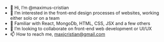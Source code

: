 - 👋 Hi, I’m @maximus-cristian
- 👀 I’m interested in the front-end design processes of websites, working either solo or on a team
- 🌱 Familiar with React, MongoDb, HTML, CSS, JSX and a few others
- 💞️ I’m looking to collaborate on front-end web development or UI/UX
- 📫 How to reach me, maxjcristian@gmail.com

<!---
maximus-cristian/maximus-cristian is a ✨ special ✨ repository because its `README.md` (this file) appears on your GitHub profile.
You can click the Preview link to take a look at your changes.
--->
